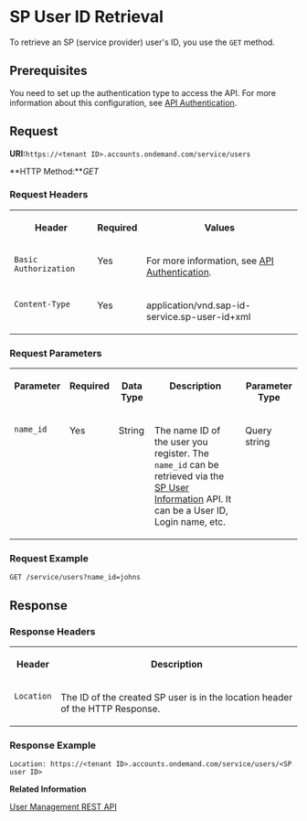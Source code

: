 <!-- loioead62fcd8a8c4d97980bcdd102725a14 -->

# SP User ID Retrieval

To retrieve an SP \(service provider\) user's ID, you use the `GET` method.



<a name="loioead62fcd8a8c4d97980bcdd102725a14__section_mbm_1xk_fdb"/>

## Prerequisites

You need to set up the authentication type to access the API. For more information about this configuration, see [API Authentication](../Operation-Guide/api-authentication-9d200d5.md).



## Request

**URI:**`https://<tenant ID>.accounts.ondemand.com/service/users`

**HTTP Method:***GET*



### Request Headers


<table>
<tr>
<th valign="top">

Header



</th>
<th valign="top">

Required



</th>
<th valign="top">

Values



</th>
</tr>
<tr>
<td valign="top">

`Basic Authorization`



</td>
<td valign="top">

Yes



</td>
<td valign="top">

For more information, see [API Authentication](../Operation-Guide/api-authentication-9d200d5.md).



</td>
</tr>
<tr>
<td valign="top">

`Content-Type`



</td>
<td valign="top">

Yes



</td>
<td valign="top">

application/vnd.sap-id-service.sp-user-id+xml



</td>
</tr>
</table>



### Request Parameters


<table>
<tr>
<th valign="top">

Parameter



</th>
<th valign="top">

Required



</th>
<th valign="top">

Data Type



</th>
<th valign="top">

Description



</th>
<th valign="top">

Parameter Type



</th>
</tr>
<tr>
<td valign="top">

`name_id`



</td>
<td valign="top">

Yes



</td>
<td valign="top">

String



</td>
<td valign="top">

The name ID of the user you register. The `name_id` can be retrieved via the [SP User Information](sp-user-information-dc96d56.md) API. It can be a User ID, Login name, etc.



</td>
<td valign="top">

Query string



</td>
</tr>
</table>



### Request Example

```
GET /service/users?name_id=johns
```



## Response



### Response Headers


<table>
<tr>
<th valign="top">

Header



</th>
<th valign="top">

Description



</th>
</tr>
<tr>
<td valign="top">

`Location`



</td>
<td valign="top">

The ID of the created SP user is in the location header of the HTTP Response.



</td>
</tr>
</table>



### Response Example

```
Location: https://<tenant ID>.accounts.ondemand.com/service/users/<SP user ID>
```

 

**Related Information**  


[User Management REST API](user-management-rest-api-e6bb70d.md "This REST API allows you to implement a request for user management, such as user registration, as well as SP user retrieval, deactivation and deletion.")

